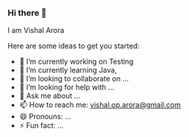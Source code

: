 ### Hi there 👋
I am Vishal Arora

<!--
**vishal-op-arora/vishal-op-arora** is a ✨ _special_ ✨ repository because its `README.md` (this file) appears on your GitHub profile.
-->
Here are some ideas to get you started:

- 🔭 I’m currently working on Testing
- 🌱 I’m currently learning Java,
- 👯 I’m looking to collaborate on ...
- 🤔 I’m looking for help with ...
- 💬 Ask me about ...
- 📫 How to reach me: vishal.op.arora@gmail.com
- 😄 Pronouns: ...
- ⚡ Fun fact: ...

